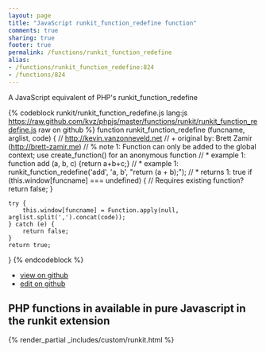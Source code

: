```yaml
---
layout: page
title: "JavaScript runkit_function_redefine function"
comments: true
sharing: true
footer: true
permalink: /functions/runkit_function_redefine
alias:
- /functions/runkit_function_redefine:824
- /functions/824
---
```

<!-- Generated by Rakefile:build -->
A JavaScript equivalent of PHP's runkit_function_redefine

{% codeblock runkit/runkit_function_redefine.js lang:js https://raw.github.com/kvz/phpjs/master/functions/runkit/runkit_function_redefine.js raw on github %}
function runkit_function_redefine (funcname, arglist, code) {
    // http://kevin.vanzonneveld.net
    // +   original by: Brett Zamir (http://brett-zamir.me)
    // %          note 1: Function can only be added to the global context; use create_function() for an anonymous function
    // *     example 1: function add (a, b, c) {return a+b+c;}
    // *     example 1: runkit_function_redefine('add', 'a, b', "return (a + b);");
    // *     returns 1: true
    if (this.window[funcname] === undefined) { // Requires existing function?
        return false;
    }

    try {
        this.window[funcname] = Function.apply(null, arglist.split(',').concat(code));
    } catch (e) {
        return false;
    }
    return true;
}
{% endcodeblock %}

 - [view on github](https://github.com/kvz/phpjs/blob/master/functions/runkit/runkit_function_redefine.js)
 - [edit on github](https://github.com/kvz/phpjs/edit/master/functions/runkit/runkit_function_redefine.js)

## PHP functions in available in pure Javascript in the runkit extension
{% render_partial _includes/custom/runkit.html %}
